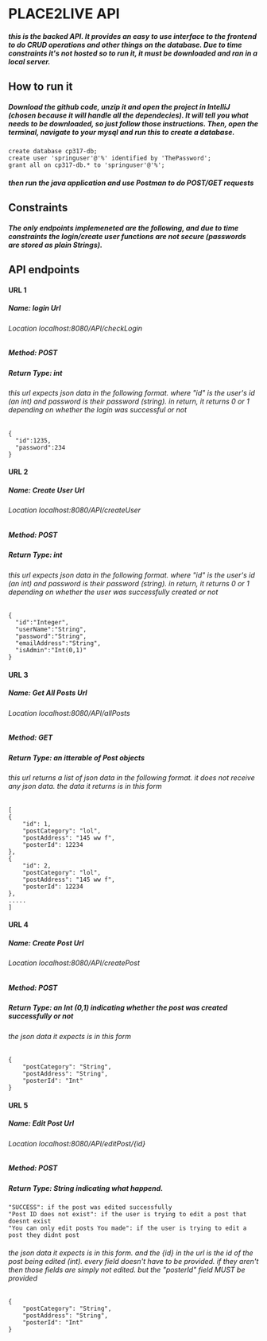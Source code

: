 # PLACE2LIVE API 
##### this is the backed API. It provides an easy to use interface to the frontend to do CRUD operations and other things on the database. Due to time constraints it's not hosted so to run it, it must be downloaded and ran in a local server. 

## How to run it
##### Download the github code, unzip it and open the project in IntelliJ (chosen because it will handle all the dependecies). It will tell you what needs to be downloaded, so just follow those instructions. Then, open the terminal, navigate to your mysql and run this to create a database.
    create database cp317-db;
    create user 'springuser'@'%' identified by 'ThePassword';
    grant all on cp317-db.* to 'springuser'@'%';
##### then run the java application and use Postman to do POST/GET requests

## Constraints
##### The only endpoints implemeneted are the following, and due to time constraints the login/create user functions are not secure (passwords are stored as plain Strings).

## API endpoints


#### URL 1
##### Name: login Url
###### Location localhost:8080/API/checkLogin
##### Method: POST
##### Return Type: int

###### this url expects json data in the following format. where "id" is the user's id (an int) and password is their password (string). in return, it returns 0 or 1 depending on whether the login was successful or not
	{
      "id":1235,
      "password":234
    }
    
    
    
    
#### URL 2
##### Name: Create User Url
###### Location localhost:8080/API/createUser
##### Method: POST
##### Return Type: int
###### this url expects json data in the following format. where "id" is the user's id (an int) and password is their password (string). in return, it returns 0 or 1 depending on whether the user was successfully created or not
	{
      "id":"Integer",
      "userName":"String",
      "password":"String",
      "emailAddress":"String",
      "isAdmin":"Int(0,1)"
    }
    
    
 #### URL 3
##### Name: Get All Posts Url
###### Location localhost:8080/API/allPosts
##### Method: GET
##### Return Type: an itterable of Post objects
###### this url returns a list of json data in the following format. it does not receive any json data. the data it returns is in this form
	[
    {
        "id": 1,
        "postCategory": "lol",
        "postAddress": "145 ww f",
        "posterId": 12234
    },
    {
        "id": 2,
        "postCategory": "lol",
        "postAddress": "145 ww f",
        "posterId": 12234
    },
    .....
    ]
    
    
    
   #### URL 4
##### Name: Create Post Url
###### Location localhost:8080/API/createPost
##### Method: POST
##### Return Type: an Int (0,1) indicating whether the post was created successfully or not
###### the json data it expects is in this form 


	{    
        "postCategory": "String",
        "postAddress": "String",
        "posterId": "Int"
    }
    
    
    
   #### URL 5
##### Name: Edit Post Url
###### Location localhost:8080/API/editPost/{id}
##### Method: POST
##### Return Type: String indicating what happend. 
	"SUCCESS": if the post was edited successfully
    "Post ID does not exist": if the user is trying to edit a post that doesnt exist
    "You can only edit posts You made": if the user is trying to edit a post they didnt post
###### the json data it expects is in this form. and the {id} in the url is the id of the post being edited (int). every field doesn't have to be provided. if they aren't then those fields are simply not edited. but the "posterId" field MUST be provided


	{    
        "postCategory": "String",
        "postAddress": "String",
        "posterId": "Int"
    }
